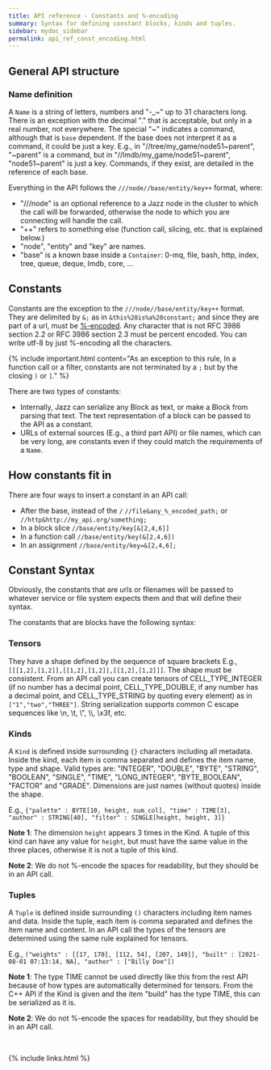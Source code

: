 ```yaml
---
title: API reference - Constants and %-encoding
summary: Syntax for defining constant blocks, kinds and tuples.
sidebar: mydoc_sidebar
permalink: api_ref_const_encoding.html
---
```


## General API structure

### Name definition

A `Name` is a string of letters, numbers and "-_~" up to 31 characters long. There is an exception with the decimal "." that is acceptable,
but only in a real number, not everywhere. The special "~" indicates a command, although that is `base` dependent. If the base does not
interpret it as a command, it could be just a key. E.g., in "//tree/my_game/node51~parent", "~parent" is a command, but in
"//lmdb/my_game/node51~parent", "node51~parent" is just a key. Commands, if they exist, are detailed in the reference of each base.

Everything in the API follows the `///node//base/entity/key++` format, where:

 * "///node" is an optional reference to a Jazz node in the cluster to which the call will be forwarded, otherwise the node to which you are
connecting will handle the call.
 * "++" refers to something else (function call, slicing, etc. that is explained below.)
 * "node", "entity" and "key" are names.
 * "base" is a known base inside a `Container`: 0-mq, file, bash, http, index, tree, queue, deque, lmdb, core, ...

## Constants

Constants are the exception to the `///node//base/entity/key++` format. They are delimited by `&;` as in `&this%20is%a%20constant;` and
since they are part of a url, must be [%-encoded](https://en.wikipedia.org/wiki/Percent-encoding). Any character that is not RFC 3986
section 2.2 or RFC 3986 section 2.3 must be percent encoded. You can write utf-8 by just %-encoding all the characters.

{% include important.html content="As an exception to this rule, In a function call or a filter, constants are not terminated by a `;`
but by the closing `)` or `]`." %}


There are two types of constants:

* Internally, Jazz can serialize any Block as text, or make a Block from parsing that text. The text representation of a block can be passed to the API as a constant.
* URLs of external sources (E.g., a third part API) or file names, which can be very long, are constants even if they could match the
requirements of a `Name`.

## How constants fit in

There are four ways to insert a constant in an API call:

* After the base, instead of the `/` `//file&any_%_encoded_path;` or `//http&http://my_api.org/something;`
* In a block slice `//base/entity/key[&[2,4,6]]`
* In a function call `//base/entity/key(&[2,4,6])`
* In an assignment `//base/entity/key=&[2,4,6];`

## Constant Syntax

Obviously, the constants that are urls or filenames will be passed to whatever service or file system expects them and that will define
their syntax.

The constants that are blocks have the following syntax:

### Tensors

They have a shape defined by the sequence of square brackets E.g., `[[[1,2],[1,2]],[[1,2],[1,2]],[[1,2],[1,2]]]`. The shape must be
consistent. From an API call you can create tensors of CELL_TYPE_INTEGER (if no number has a decimal point, CELL_TYPE_DOUBLE, if any
number has a decimal point, and CELL_TYPE_STRING by quoting every element) as in `["1","two","THREE"]`. String serialization supports
common C escape sequences like \n, \t, \\", \\\\, \x3f, etc.

### Kinds

A `Kind` is defined inside surrounding `{}` characters including all metadata. Inside the kind, each item is comma separated and defines
the item name, type and shape. Valid types are: "INTEGER", "DOUBLE", "BYTE", "STRING", "BOOLEAN", "SINGLE", "TIME", "LONG_INTEGER",
"BYTE_BOOLEAN", "FACTOR" and "GRADE". Dimensions are just names (without quotes) inside the shape.

E.g., `{"palette" : BYTE[10, height, num_col], "time" : TIME[3], "author" : STRING[40], "filter" : SINGLE[height, height, 3]}`

**Note 1**: The dimension `height` appears 3 times in the Kind. A tuple of this kind can have any value for `height`, but must have
the same value in the three places, otherwise it is not a tuple of this kind.

**Note 2**: We do not %-encode the spaces for readability, but they should be in an API call.

### Tuples

A `Tuple` is defined inside surrounding `()` characters including item names and data. Inside the tuple, each item is comma separated
and defines the item name and content. In an API call the types of the tensors are determined using the same rule explained for tensors.

E.g., `("weights" : [[17, 170], [112, 54], [207, 149]], "built" : [2021-08-01 07:13:14, NA], "author" : ["Billy Doe"])`

**Note 1**: The type TIME cannot be used directly like this from the rest API because of how types are automatically determined for tensors.
From the C++ API if the Kind is given and the item "build" has the type TIME, this can be serialized as it is.

**Note 2**: We do not %-encode the spaces for readability, but they should be in an API call.

<br/>

{% include links.html %}
